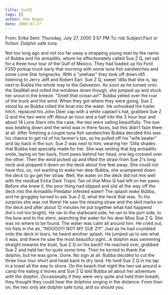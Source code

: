 ```yaml
---
title: SueZQ
tags: []
author: Rob Nugen
date: 2000-07-27
---
```


From:	Erika
Sent:	Thursday, July 27, 2000 3:57 PM
To:	rob
Subject:Fact or fiction: Dolphin safe tuna.

Not too long ago and not too far away a strapping young man by the name of 
Bubba and his armadillo, whom he affectionately called Sue Z Q, set sail for 
a three hour tour of the Gulf of Mexico. They had loaded up his Ford F350 
pickup truck early that morning with some tuna fish sandwiches and some Lone 
Star longnecks.  With a "yeehaw" they took off down I45 listening to Jerry 
Jeff and Robert Earl. Sue Z Q, sweet 'dilla that she is, lay next to Bubba 
the whole way to the Galveston.  As soon as he turned onto the SeaWall and 
rolled the windows down though, she jumped up and stuck her snout in the 
breeze.  "Smell that ocean air!" Bubba yelled over the roar of the truck and 
the wind.  When they got where they were going, Sue Z stood by as Bubba 
rolled the boat into the water.  He unhooked the trailer hitch, replaced his 
John Deer cap with a white captain's hat, grabbed Sue Z Q and the two were 
off! About an hour and a half into the 3 hour tour and about 14 Lone Stars 
into the case, the two were sailing beautifully.  The sun was beating down 
and the wind was in there faces, but this didn't faze them at all. After 
finishing a couple tuna fish sandwiches Bubba decided this was his chance to 
get rid of his farmer's tan, so he pulled off his "wife beater" and lay back 
in the sun.  Sue Z was next to him, wearing her 'Dilla shades that Bubba had 
specially made for her.  She was smiling that big armadillo smile, laying on 
her back, front paws behind her head, one leg crossed over the other.  Then 
the wind picked up and lifted the straw from Sue Z's long neck and plopped 
it down on the deck about five feet away.  She could not have this, so, not 
wanting to wake her dear Bubba, she scampered down the deck to go get her 
straw.  Well, the water on the deck did not mix well with the residual Extra 
Dark Tropic Tan oil that Miss Q had left on her paws.  Before she knew it, 
the poor thing had slipped and slid all the way off the deck into the 
Armadillo Predator infested water!  The splash woke Bubba, and he groggley 
turned to ask Sue Z Q, what the heck that was.  To his surprise she was not 
there!  He saw the missing straw and the skid marks on the deck and after 
about 12 minutes he put together what had happend (he's not too bright).  He 
ran to the starboard side, he ran to the port side, to the bow and to the 
stern, searching the water for his dear Miss Sue Z Q.  She was no where to 
be found.  The water was calm all around him.  He cried out, his fists in 
the air, "NOOOO!!!  NOT MY SUE Z!!!"  Just as he had crumbled onto the deck 
in tears, he heard another splash.  He jumped up to see what it was, and 
there he saw the most beautiful sight...A dolphin was swimming straight 
towards the boat, Sue Z Q on his back!!  He reached over, grabbed Sue Z and 
held her for quite some time.  Then he turned to thank the dolphin, but he 
was gone.  Gone.  No sign at all.  Bubba decided to cut the three hour tour 
short and head back to dry land.  He held Sue Z Q in his lap in a towel all 
the way to shore.  On the beach that night the two sat around a camp fire 
eating s'mores and Sue Z Q told Bubba all about her adventure with the 
dolphin.  Occasionally if they were very quite and held their breath, they 
thought they could hear the dolphins singing in the distance.  From then on, 
the two only ate dolphin safe tuna, and so should you.
